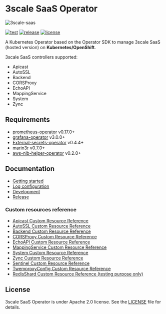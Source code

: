 # 3scale SaaS Operator

![3scale-saas](docs/logos/3scale-saas-logo.svg)

[![test](https://github.com/3scale-sre/saas-operator/actions/workflows/test.yaml/badge.svg)](https://github.com/3scale-sre/saas-operator/actions/workflows/test.yaml)
[![release](https://badgen.net/github/release/3scale/saas-operator)](https://github.com/3scale-sre/saas-operator/releases)
[![license](https://badgen.net/github/license/3scale/saas-operator)](https://github.com/3scale-sre/saas-operator/LICENSE)

A Kubernetes Operator based on the Operator SDK to manage 3scale SaaS (hosted version) on **Kubernetes/OpenShift**.

3scale SaaS controllers supported:

* Apicast
* AutoSSL
* Backend
* CORSProxy
* EchoAPI
* MappingService
* System
* Zync

## Requirements

* [prometheus-operator](https://github.com/coreos/prometheus-operator) v0.17.0+
* [grafana-operator](https://github.com/integr8ly/grafana-operator) v3.0.0+
* [External-secrets-operator](https://github.com/external-secrets/external-secrets) v0.4.4+
* [marin3r](https://github.com/3scale/marin3r) v0.7.0+
* [aws-nlb-helper-operator](https://github.com/3scale/aws-nlb-helper-operator) v0.2.0+

## Documentation

* [Getting started](docs/getting-started.md)
* [Log configuration](docs/logging.md)
* [Development](docs/development.md)
* [Release](docs/release.md)

### Custom resources reference

* [Apicast Custom Resource Reference](docs/api-reference/reference.asciidoc#k8s-api-github-com-3scale-saas-operator-api-v1alpha1-apicast)
* [AutoSSL Custom Resource Reference](docs/api-reference/reference.asciidoc#k8s-api-github-com-3scale-saas-operator-api-v1alpha1-autossl)
* [Backend Custom Resource Reference](docs/api-reference/reference.asciidoc#k8s-api-github-com-3scale-saas-operator-api-v1alpha1-backend)
* [CORSProxy Custom Resource Reference](docs/api-reference/reference.asciidoc#k8s-api-github-com-3scale-saas-operator-api-v1alpha1-corsproxy)
* [EchoAPI Custom Resource Reference](docs/api-reference/reference.asciidoc#k8s-api-github-com-3scale-saas-operator-api-v1alpha1-echoapi)
* [MappingService Custom Resource Reference](docs/api-reference/reference.asciidoc#k8s-api-github-com-3scale-saas-operator-api-v1alpha1-mappingservice)
* [System Custom Resource Reference](docs/api-reference/reference.asciidoc#k8s-api-github-com-3scale-saas-operator-api-v1alpha1-system)
* [Zync Custom Resource Reference](docs/api-reference/reference.asciidoc#k8s-api-github-com-3scale-saas-operator-api-v1alpha1-zync)
* [Sentinel Custom Resource Reference](docs/api-reference/reference.asciidoc#k8s-api-github-com-3scale-saas-operator-api-v1alpha1-sentinel)
* [TwemproxyConfig Custom Resource Reference](docs/api-reference/reference.asciidoc#k8s-api-github-com-3scale-saas-operator-api-v1alpha1-twemproxyconfig)
* [RedisShard Custom Resource Reference (testing purpose only)](docs/api-reference/reference.asciidoc#k8s-api-github-com-3scale-saas-operator-api-v1alpha1-redisshard)

## License

3scale SaaS Operator is under Apache 2.0 license. See the [LICENSE](LICENSE) file for details.